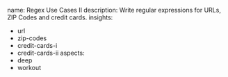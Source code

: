 name: Regex Use Cases II
description: Write regular expressions for URLs, ZIP Codes and credit cards.
insights:
  - url
  - zip-codes
  - credit-cards-i
  - credit-cards-ii
aspects:
  - deep
  - workout
 